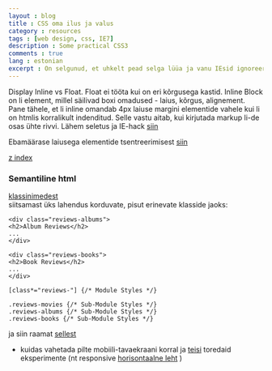 ```yaml
---
layout : blog
title : CSS oma ilus ja valus
category : resources
tags : [web design, css, IE7]
description : Some practical CSS3
comments : true
lang : estonian
excerpt : On selgunud, et uhkelt pead selga lüüa ja vanu IEsid ignoreerida siin ei saa. Olgu pääle - kogun siia kokku CSS layoudi trikid erinevate brauserite vahel.
---
```


Display Inline vs Float. Float ei tööta kui on eri kõrgusega kastid. Inline Block on li element, millel säilivad boxi omadused - laius, kõrgus, alignement. Pane tähele, et li inline omandab 4px laiuse margini elementide vahele kui li on htmlis korralikult indenditud. Selle vastu aitab, kui kirjutada markup li-de osas ühte rivvi. Lähem seletus ja IE-hack [siin](http://robertnyman.com/2010/02/24/css-display-inline-block-why-it-rocks-and-why-it-sucks/)

Ebamäärase laiusega elementide tsentreerimisest [siin](http://www.red-team-design.com/center-a-block-element-without-knowing-its-width-part-ii)

[z index](http://philipwalton.com/articles/what-no-one-told-you-about-z-index/)

### Semantiline html
[klassinimedest](http://www.brettjankord.com/2013/02/09/thoughts-on-semantic-html-class-names-and-maintainability/)  
siitsamast üks lahendus korduvate, pisut erinevate klasside jaoks:

    <div class="reviews-albums">
    <h2>Album Reviews</h2>
    ... 
    </div>

    <div class="reviews-books">
    <h2>Book Reviews</h2>
    ... 
    </div>

    [class*="reviews-"] {/* Module Styles */} 

    .reviews-movies {/* Sub-Module Styles */} 
    .reviews-albums {/* Sub-Module Styles */} 
    .reviews-books {/* Sub-Module Styles */} 

ja siin raamat [sellest](http://smacss.com/)

- kuidas vahetada pilte mobiili-tavaekraani korral ja [teisi](http://www.jordanm.co.uk/lab) toredaid eksperimente (nt responsive [horisontaalne leht](http://www.jordanm.co.uk/lab/horizontal-columns) )